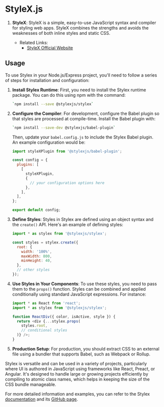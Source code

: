 # StyleX.js

1. **StyleX**: StyleX is a simple, easy-to-use JavaScript syntax and compiler for styling web apps. StyleX combines the strengths and avoids the weaknesses of both inline styles and static CSS.

   - Related Links:
     - [StyleX Official Website](https://stylexjs.com/)

## Usage

To use Stylex in your Node.js/Express project, you'll need to follow a series of steps for installation and configuration:

1. **Install Stylex Runtime**: First, you need to install the Stylex runtime package. You can do this using npm with the command:

   ```bash
   `npm install --save @stylexjs/stylex`
   ```

2. **Configure the Compiler**: For development, configure the Babel plugin so that styles are processed at compile-time. Install the Babel plugin with:

   ```bash
   `npm install --save-dev @stylexjs/babel-plugin`
   ```

   Then, update your `babel.config.js` to include the Stylex Babel plugin. An example configuration would be:

   ```javascript
   import styleXPlugin from '@stylexjs/babel-plugin';

   const config = {
     plugins: [
       [
         styleXPlugin,
         {
           // your configuration options here
         },
       ],
     ],
   };

   export default config;
   ```

3. **Define Styles**: Styles in Stylex are defined using an object syntax and the `create()` API. Here's an example of defining styles:

   ```javascript
   import * as stylex from '@stylexjs/stylex';

   const styles = stylex.create({
     root: {
       width: '100%',
       maxWidth: 800,
       minHeight: 40,
     },
     // other styles
   });
   ```

4. **Use Styles in Your Components**: To use these styles, you need to pass them to the `props()` function. Styles can be combined and applied conditionally using standard JavaScript expressions. For instance:

   ```javascript
   import * as React from 'react';
   import * as stylex from '@stylexjs/stylex';

   function ReactDiv({ color, isActive, style }) {
     return <div {...stylex.props(
       styles.root,
       // conditional styles
     )} />;
   }
   ```

5. **Production Setup**: For production, you should extract CSS to an external file using a bundler that supports Babel, such as Webpack or Rollup.

Stylex is versatile and can be used in a variety of projects, particularly where UI is authored in JavaScript using frameworks like React, Preact, or Angular. It's designed to handle large or growing projects efficiently by compiling to atomic class names, which helps in keeping the size of the CSS bundle manageable.

For more detailed information and examples, you can refer to the Stylex [documentation](https://stylexjs.com/docs/learn/) and its [GitHub page](https://github.com/reacttips-dev/stylex).

